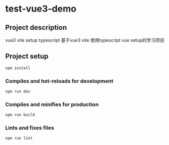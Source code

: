 # test-vue3-demo

## Project description
vue3 vite setup typescript
基于vue3 vite 使用typescript vue setup的学习项目
## Project setup
```bash
npm install
```

### Compiles and hot-reloads for development
```bash
npm run dev
```

### Compiles and minifies for production
```bash
npm run build
```

### Lints and fixes files
```bash
npm run lint
```
